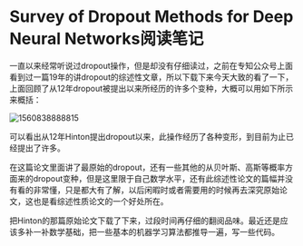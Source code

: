 # Survey of Dropout Methods for Deep Neural Networks阅读笔记

​	一直以来经常听说过dropout操作，但是却没有仔细读过，之前在专知公众号上面看到过一篇19年的讲dropout的综述性文章，所以下载下来今天大致的看了一下，上面回顾了从12年dropout被提出以来所经历的许多个变种，大概可以用如下所示来概括：

![1560838888815](/home/vinnyhu/.config/Typora/typora-user-images/1560838888815.png)

可以看出从12年Hinton提出dropout以来，此操作经历了各种变形，到目前为止已经提出了许多。

在这篇论文里面讲了最原始的dropout，还有一些其他的从贝叶斯、高斯等概率方面来的dropout变种，但是这里限于自己数学水平，还有此综述性论文的篇幅并没有看的非常懂，只是都大有了解，以后闲暇时或者需要用的时候再去深究原始论文，这也是看综述性质论文的一个好处所在。

把Hinton的那篇原始论文下载了下来，过段时间再仔细的翻阅品味。最近还是应该多补一补数学基础，把一些基本的机器学习算法都推导一遍，写一些代码。